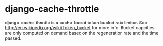 django-cache-throttle
=====================

django-cache-throttle is a cache-based token bucket rate limiter. See http://en.wikipedia.org/wiki/Token_bucket for more info. Bucket capcities are only computed on demand based on the regeneration rate and the time passed.
